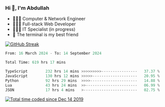 <h3>Hi 👋, I'm Abdullah</h3>

- 👷🏼‍♂️ Computer & Network Engineer
- 👨🏻‍💻 Full-stack Web Developer
- 👨🏻‍💻 IT Specialist (in progress)
- 🖤 The terminal is my best friend

[![GitHub Streak](https://streak-stats.demolab.com?user=al3bad&theme=transparent&date_format=j%20M%5B%20Y%5D)](https://git.io/streak-stats)

<!--START_SECTION:waka-->

```python
From: 16 March 2024 - To: 14 September 2024

Total Time: 619 hrs 17 mins

TypeScript        232 hrs 14 mins >>>>>>>>>----------------   37.37 %
JavaScript        130 hrs 12 mins >>>>>--------------------   20.95 %
Python            92 hrs 29 mins  >>>>---------------------   14.88 %
Lua               43 hrs 24 mins  >>-----------------------   06.99 %
JSON              17 hrs 4 mins   >------------------------   02.75 %
```

<!--END_SECTION:waka-->

<p>
  <a href="https://wakatime.com/@ce2a2aac-0d6b-4d65-b864-8a4bcaf12967"><img src="https://wakatime.com/badge/user/ce2a2aac-0d6b-4d65-b864-8a4bcaf12967.svg" alt="Total time coded since Dec 14 2019" /></a>
</p>
